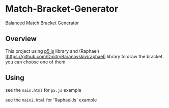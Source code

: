 # Match-Bracket-Generator
Balanced Match Bracket Generator

## Overview
This project using [p5.js](https://p5js.org/) library and (Raphael)[https://github.com/DmitryBaranovskiy/raphael] library to draw the bracket. you can choose one of them

## Using
see the `main.html` for `p5.js` example

see the `main2.html` for 'RaphaelJs` example
